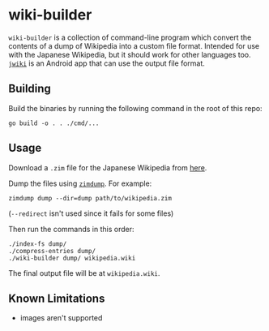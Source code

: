 # wiki-builder

`wiki-builder` is a collection of command-line program which convert the
contents of a dump of Wikipedia into a custom file format. Intended for use
with the Japanese Wikipedia, but it should work for other languages too.
[`jwiki`](https://github.com/rsookram/jwiki) is an Android app that can use the
output file format.

## Building

Build the binaries by running the following command in the root of this repo:

```shell
go build -o . . ./cmd/...
```

## Usage

Download a `.zim` file for the Japanese Wikipedia from
[here](https://library.kiwix.org/).

Dump the files using [`zimdump`](https://github.com/openzim/zim-tools). For
example:

```shell
zimdump dump --dir=dump path/to/wikipedia.zim
```

(`--redirect` isn't used since it fails for some files)

Then run the commands in this order:

```shell
./index-fs dump/
./compress-entries dump/
./wiki-builder dump/ wikipedia.wiki
```

The final output file will be at `wikipedia.wiki`.

## Known Limitations

- images aren't supported
